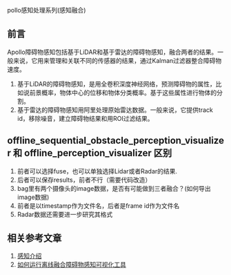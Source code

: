 pollo感知处理系列(感知融合)

## 前言
Apollo障碍物感知包括基于LiDAR和基于雷达的障碍物感知，融合两者的结果。一般来说，它用来管理和关联不同的传感器的结果，通过Kalman过滤器整合障碍物速度。

1. 基于LiDAR的障碍物感知，是用全卷积深度神经网络，预测障碍物的属性，比如说前景概率，物体中心的位移和物体分类概率。基于这些属性进行物体的分割。
2. 基于雷达的障碍物感知用阿里处理原始雷达数据。一般来说，它提供track id，移除噪音，建立障碍物结果和用ROI过滤结果。

## offline_sequential_obstacle_perception_visualizer 和 offline_perception_visualizer 区别
1. 前者可以选择fuse，也可以单独选择Lidar或者Radar的结果.
2. 后者可以保存results，前者不行（需要代码改造）
3. bag里有两个摄像头的image数据，是否有可能做到三者融合？(如何导出image数据)
4. 前者是以timestamp作为文件名，后者是frame id作为文件名
5. Radar数据还需要进一步研究其格式

## 相关参考文章
1. [感知介绍](ref1)
2. [如何运行离线融合障碍物感知可视化工具](ref2)

[ref1]: http://apollo.auto/platform/perception.html "Apollo Perception Introduction"
[ref2]: https://github.com/ApolloAuto/apollo/blob/master/docs/howto/how_to_run_offline_sequential_obstacle_perception_visualizer.md "offline sequential obstacle perception visualizer"
